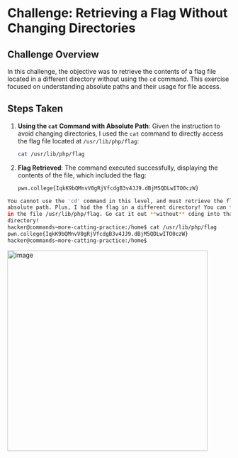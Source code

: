 # Challenge: Retrieving a Flag Without Changing Directories

## Challenge Overview

In this challenge, the objective was to retrieve the contents of a flag file located in a different directory without using the `cd` command. This exercise focused on understanding absolute paths and their usage for file access.

## Steps Taken

1. **Using the `cat` Command with Absolute Path**:
   Given the instruction to avoid changing directories, I used the `cat` command to directly access the flag file located at `/usr/lib/php/flag`:
   ```bash
   cat /usr/lib/php/flag
   ```

2. **Flag Retrieved**:
   The command executed successfully, displaying the contents of the file, which included the flag:
   ```bash
   pwn.college{IqkK9bQMnvV0gRjVfcdgB3v4JJ9.dBjM5QDLwITO0czW}
   ```


```bash
You cannot use the 'cd' command in this level, and must retrieve the flag by 
absolute path. Plus, I hid the flag in a different directory! You can find it 
in the file /usr/lib/php/flag. Go cat it out **without** cding into that 
directory!
hacker@commands~more-catting-practice:/home$ cat /usr/lib/php/flag
pwn.college{IqkK9bQMnvV0gRjVfcdgB3v4JJ9.dBjM5QDLwITO0czW}
hacker@commands~more-catting-practice:/home$

```

<img width="452" alt="image" src="https://github.com/user-attachments/assets/d70d3ed6-b206-4e03-bf41-260f0e6b0492">
